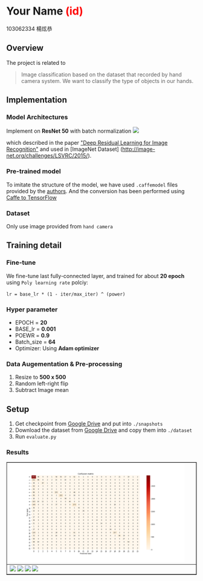 # Your Name <span style="color:red">(id)</span>
103062334 楊炫恭

## Overview
The project is related to 
> Image classification based on the dataset that recorded by hand camera system. We want to classify the type of objects in our hands.

## Implementation
### Model Architectures
Implement on **ResNet 50** with batch normalization
![](https://github.com/hellochick/homework1-1/blob/master/results/resnet.png)

which described in the paper ["Deep Residual Learning for Image Recognition"](https://arxiv.org/abs/1512.03385) and used in [ImageNet Dataset] (http://image-net.org/challenges/LSVRC/2015/).

### Pre-trained model
To imitate the structure of the model, we have used `.caffemodel` files provided by the [authors](https://github.com/KaimingHe/deep-residual-networks). And the conversion has been performed using [Caffe to TensorFlow](https://github.com/ethereon/caffe-tensorflow)

### Dataset
Only use image provided from `hand camera`

## Training detail
### Fine-tune
We fine-tune last fully-connected layer, and trained for about **20 epoch** using `Poly learning rate` polciy:
```
lr = base_lr * (1 - iter/max_iter) ^ (power)
```

### Hyper parameter
*  EPOCH = **20**
*  BASE_lr = **0.001**
*  POEWR = **0.9**
*  Batch_size = **64**
*  Optimizer: Using **Adam optimizer**

### Data Augementation & Pre-processing
1. Resize to **500 x 500**
2. Random left-right flip
3. Subtract Image mean 

## Setup 
1. Get checkpoint from [Google Drive](https://drive.google.com/drive/folders/0B9CKOTmy0DyaQlA3OWRiTkt2Q0k?usp=sharing)
and put into `./snapshots`
2. Download the dataset from [Google Drive](https://drive.google.com/drive/folders/0BwCy2boZhfdBdXdFWnEtNWJYRzQ) and copy them into `./dataset`
3. Run `evaluate.py`

### Results

<table border=1>
<tr>
<td>
<img src="./cm.png" width="95%"/>
</td>
</tr>

<tr>
<td>
<img src="placeholder.jpg" width="24%"/>
<img src="placeholder.jpg"  width="24%"/>
<img src="placeholder.jpg" width="24%"/>
<img src="placeholder.jpg" width="24%"/>
</td>
</tr>

</table>


